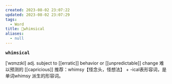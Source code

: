 ```yaml
---
created: 2023-08-02 23:07:22
updated: 2023-08-02 23:07:29
tags:
  - Word
title: 📖whimsical
aliases:
  - null
---
```


<pre><strong>whimsical</strong></pre>
[ˈwɪmzɪkl]
adj. subject to [[erratic]] behavior or [[unpredictable]] change 难以预测的
[[capricious]]
推荐：whimsy【怪念头，怪想法】 + -ical表形容词，是单词whimsy 派生的形容词。